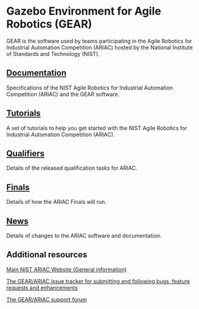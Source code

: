 # Gazebo Environment for Agile Robotics (GEAR)

GEAR is the software used by teams participating in the Agile Robotics for Industrial Automation Competition (ARIAC) hosted by the National Institute of Standards and Technology (NIST).

## [Documentation](https://bitbucket.org/osrf/ariac/wiki/2018/documentation)
Specifications of the NIST Agile Robotics for Industrial Automation Competition (ARIAC) and the GEAR software.

## [Tutorials](https://bitbucket.org/osrf/ariac/wiki/2018/tutorials)
A set of tutorials to help you get started with the NIST Agile Robotics for Industrial Automation Competition (ARIAC).

## [Qualifiers](https://bitbucket.org/osrf/ariac/wiki/2018/qualifiers/qualifiers.md)
Details of the released qualification tasks for ARIAC.

## [Finals](https://bitbucket.org/osrf/ariac/wiki/2018/finals.md)
Details of how the ARIAC Finals will run.

## [News](https://bitbucket.org/osrf/ariac/wiki/2018/updates.md)
Details of changes to the ARIAC software and documentation.

## Additional resources
[Main NIST ARIAC Website (General information)](https://www.nist.gov/el/intelligent-systems-division-73500/agile-robotics-industrial-automation)

[The GEAR/ARIAC issue tracker for submitting and following bugs, feature requests and enhancements](https://bitbucket.org/osrf/ariac/issues?status=new&status=open)

[The GEAR/ARIAC support forum](https://discourse.ros.org/c/ariac-users)